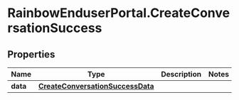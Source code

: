 # RainbowEnduserPortal.CreateConversationSuccess

## Properties

Name | Type | Description | Notes
------------ | ------------- | ------------- | -------------
**data** | [**CreateConversationSuccessData**](CreateConversationSuccessData.md) |  | 


